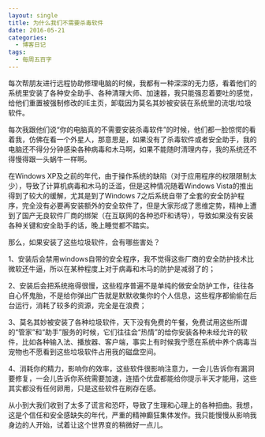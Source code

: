 ```yaml
---
layout: single
title: 为什么我们不需要杀毒软件
date: 2016-05-21
categories:
  - 博客日记
tags:
  - 每周五百字
--- 
```

每次帮朋友进行远程协助修理电脑的时候，我都有一种深深的无力感，看着他们的系统里安装了各种安全助手、各种清理大师、加速器，我只能强忍着要吐的感觉，给他们重置被强制修改的IE主页，卸载因为莫名其妙被安装在系统里的流氓/垃圾软件。

每次我跟他们说“你的电脑真的不需要安装杀毒软件”的时候，他们都一脸惊愕的看着我，仿佛在看一个外星人，那意思是，如果没有了杀毒软件或者安全助手，我的电脑还不得分分钟感染各种病毒和木马啊，如果不能随时清理内存，我的系统还不得慢得跟一头蜗牛一样啊。

在Windows XP及之前的年代，由于操作系统的缺陷（对于应用程序的权限限制太少），导致了计算机病毒和木马的泛滥，但是这种情况随着Windows Vista的推出得到了较大的缓解，尤其是到了Windows 7之后系统自带了全套的安全防护程序，完全没有必要再安装额外的安全软件了，但是大家形成了思维定势，精神上遭到了国产无良软件厂商的绑架（在互联网的各种恐吓和诱导），导致如果没有安装各种关键和安全助手的话，晚上睡觉都不踏实。

那么，如果安装了这些垃圾软件，会有哪些害处？

1、安装后会禁用windows自带的安全程序，我不觉得这些厂商的安全防护技术比微软还牛逼，所以在某种程度上对于病毒和木马的防护是减弱了的；

2、安装后会把系统拖得很慢，这些程序普遍不是单纯的做安全防护工作，往往各自心怀鬼胎，不是给你弹出广告就是默默收集你的个人信息，这些程序都偷偷在后台运行，消耗了较多的资源，完全是在浪费；

3、莫名其妙被安装了各种垃圾软件，天下没有免费的午餐，免费试用这些所谓的“管家”和“助手”服务的时候，它们往往会“热情”的给你安装各种未经允许的软件，比如各种输入法、播放器、客户端，事实上有时候我宁愿在系统中养个病毒当宠物也不愿看到这些垃圾软件占用我的磁盘空间。

4、消耗你的精力，影响你的效率，这些软件很影响注意力，一会儿告诉你有漏洞要修复，一会儿告诉你系统需要加速，连插个优盘都能给你提示半天才能用，这些其实都没有任何卵用，只是这些软件在刷存在感。

从小到大我们收到了太多了谎言和恐吓，导致了生理和心理上的各种扭曲。我想，这是个信任和安全感缺失的年代，严重的精神癫狂集体发作。我只能慢慢从影响我身边的人开始，试着让这个世界变的稍微好一点儿。